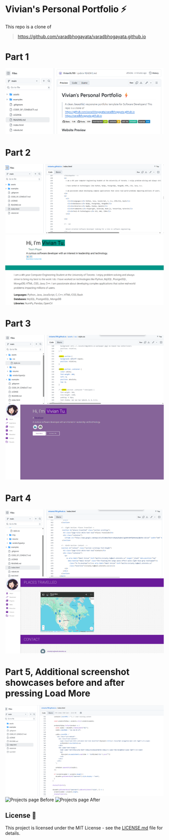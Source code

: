 # Vivian's Personal Portfolio ⚡️ 

This repo is a clone of
> https://github.com/varadbhogayata/varadbhogayata.github.io 


# Part 1
![Part 1 screenshot](assets/img/ECE444Part1.png)

# Part 2
![Repo screenshot](assets/img/ECE444Part2Repo.png)
![Deployed website screenshot](assets/img/ECE444Part2Site.png)

# Part 3
![Repo screenshot](assets/img/ECE444Part3Repo.png)
![Deployed website screenshot](assets/img/ECE444Part3Site.png)

# Part 4
![Repo screenshot](assets/img/ECE444Part4Repo.png)
![Places travelled page](assets/img/ECE444Part4Site.png)

# Part 5, Additional screenshot showcases before and after pressing Load More
![Repo screenshot](assets/img/ECE444Part5Repo.png)
![Projects page Before](assets/img/ECE444Part5Before.png)
![Projects page After](assets/img/ECE444Part5After.png)

## License 📄
This project is licensed under the MIT License - see the [LICENSE.md](./LICENSE) file for details.
